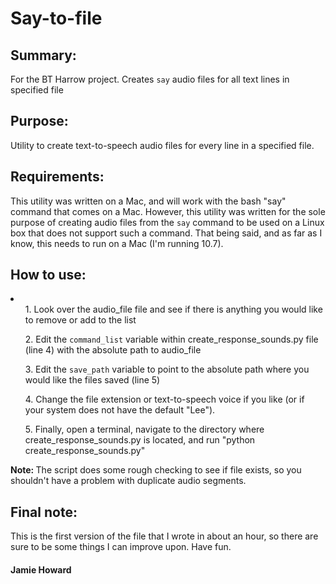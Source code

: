 Say-to-file
===========

<h2>Summary:</h2>
For the BT Harrow project. Creates <code>say</code> audio files for all text lines in specified file

<h2>Purpose:</h2>
Utility to create text-to-speech audio files for every line in a specified file.

<h2>Requirements:</h2>
This utility was written on a Mac, and will work with the bash "say" command that comes on a Mac. However, this utility was written for the sole purpose of creating audio files from the <code>say</code> command to be used on a Linux box that does not support such a command. That being said, and as far as I know, this needs to run on a Mac (I'm running 10.7).

<h2>How to use:</h2>
<li>
	<ol>1. Look over the audio_file file and see if there is anything you would like to remove or add to the list</ol>
	<ol>2. Edit the <code>command_list</code> variable within create_response_sounds.py file (line 4) with the absolute path to audio_file</ol>
	<ol>3. Edit the <code>save_path</code> variable to point to the absolute path where you would like the files saved (line 5)</ol>
	<ol>4. Change the file extension or text-to-speech voice if you like (or if your system does not have the default "Lee").</ol>
	<ol>5. Finally, open a terminal, navigate to the directory where create_response_sounds.py is located, and run "python create_response_sounds.py"</ol>
</li>

<b>Note: </b> The script does some rough checking to see if file exists, so you shouldn't have a problem with duplicate audio segments.

<h2>Final note:</h2>
This is the first version of the file that I wrote in about an hour, so there are sure to be some things I can improve upon. Have fun.

<h4>Jamie Howard</h4>